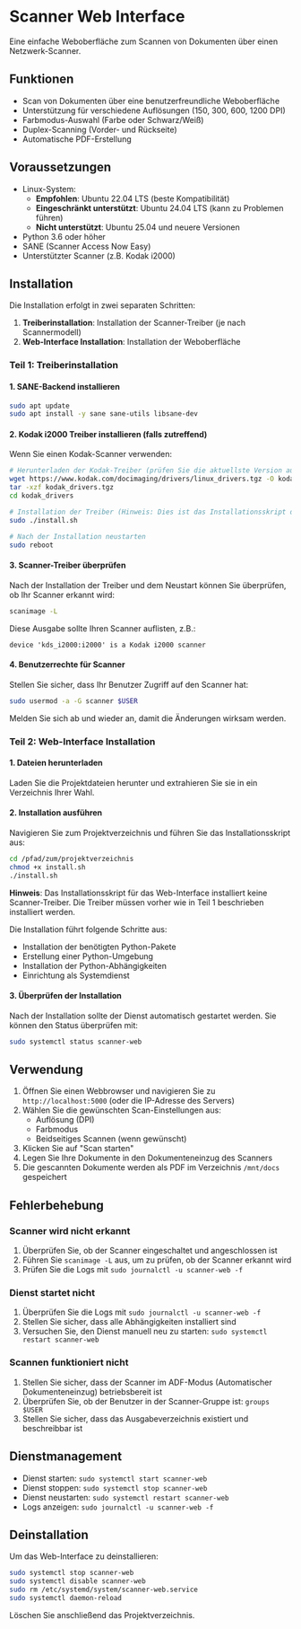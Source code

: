 # Scanner Web Interface

Eine einfache Weboberfläche zum Scannen von Dokumenten über einen Netzwerk-Scanner.

## Funktionen

- Scan von Dokumenten über eine benutzerfreundliche Weboberfläche
- Unterstützung für verschiedene Auflösungen (150, 300, 600, 1200 DPI)
- Farbmodus-Auswahl (Farbe oder Schwarz/Weiß)
- Duplex-Scanning (Vorder- und Rückseite)
- Automatische PDF-Erstellung

## Voraussetzungen

- Linux-System:
  - **Empfohlen**: Ubuntu 22.04 LTS (beste Kompatibilität)
  - **Eingeschränkt unterstützt**: Ubuntu 24.04 LTS (kann zu Problemen führen)
  - **Nicht unterstützt**: Ubuntu 25.04 und neuere Versionen
- Python 3.6 oder höher
- SANE (Scanner Access Now Easy)
- Unterstützter Scanner (z.B. Kodak i2000)

## Installation

Die Installation erfolgt in zwei separaten Schritten:
1. **Treiberinstallation**: Installation der Scanner-Treiber (je nach Scannermodell)
2. **Web-Interface Installation**: Installation der Weboberfläche

### Teil 1: Treiberinstallation

#### 1. SANE-Backend installieren

```bash
sudo apt update
sudo apt install -y sane sane-utils libsane-dev
```

#### 2. Kodak i2000 Treiber installieren (falls zutreffend)

Wenn Sie einen Kodak-Scanner verwenden:

```bash
# Herunterladen der Kodak-Treiber (prüfen Sie die aktuellste Version auf der Herstellerwebseite)
wget https://www.kodak.com/docimaging/drivers/linux_drivers.tgz -O kodak_drivers.tgz
tar -xzf kodak_drivers.tgz
cd kodak_drivers

# Installation der Treiber (Hinweis: Dies ist das Installationsskript der Treiber, nicht das Web-Interface)
sudo ./install.sh

# Nach der Installation neustarten
sudo reboot
```

#### 3. Scanner-Treiber überprüfen

Nach der Installation der Treiber und dem Neustart können Sie überprüfen, ob Ihr Scanner erkannt wird:

```bash
scanimage -L
```

Diese Ausgabe sollte Ihren Scanner auflisten, z.B.:
```
device 'kds_i2000:i2000' is a Kodak i2000 scanner
```

#### 4. Benutzerrechte für Scanner

Stellen Sie sicher, dass Ihr Benutzer Zugriff auf den Scanner hat:

```bash
sudo usermod -a -G scanner $USER
```

Melden Sie sich ab und wieder an, damit die Änderungen wirksam werden.

### Teil 2: Web-Interface Installation

#### 1. Dateien herunterladen

Laden Sie die Projektdateien herunter und extrahieren Sie sie in ein Verzeichnis Ihrer Wahl.

#### 2. Installation ausführen

Navigieren Sie zum Projektverzeichnis und führen Sie das Installationsskript aus:

```bash
cd /pfad/zum/projektverzeichnis
chmod +x install.sh
./install.sh
```

**Hinweis**: Das Installationsskript für das Web-Interface installiert keine Scanner-Treiber. Die Treiber müssen vorher wie in Teil 1 beschrieben installiert werden.

Die Installation führt folgende Schritte aus:
- Installation der benötigten Python-Pakete
- Erstellung einer Python-Umgebung
- Installation der Python-Abhängigkeiten
- Einrichtung als Systemdienst

#### 3. Überprüfen der Installation

Nach der Installation sollte der Dienst automatisch gestartet werden. Sie können den Status überprüfen mit:

```bash
sudo systemctl status scanner-web
```

## Verwendung

1. Öffnen Sie einen Webbrowser und navigieren Sie zu `http://localhost:5000` (oder die IP-Adresse des Servers)
2. Wählen Sie die gewünschten Scan-Einstellungen aus:
   - Auflösung (DPI)
   - Farbmodus
   - Beidseitiges Scannen (wenn gewünscht)
3. Klicken Sie auf "Scan starten"
4. Legen Sie Ihre Dokumente in den Dokumenteneinzug des Scanners
5. Die gescannten Dokumente werden als PDF im Verzeichnis `/mnt/docs` gespeichert

## Fehlerbehebung

### Scanner wird nicht erkannt

1. Überprüfen Sie, ob der Scanner eingeschaltet und angeschlossen ist
2. Führen Sie `scanimage -L` aus, um zu prüfen, ob der Scanner erkannt wird
3. Prüfen Sie die Logs mit `sudo journalctl -u scanner-web -f`

### Dienst startet nicht

1. Überprüfen Sie die Logs mit `sudo journalctl -u scanner-web -f`
2. Stellen Sie sicher, dass alle Abhängigkeiten installiert sind
3. Versuchen Sie, den Dienst manuell neu zu starten: `sudo systemctl restart scanner-web`

### Scannen funktioniert nicht

1. Stellen Sie sicher, dass der Scanner im ADF-Modus (Automatischer Dokumenteneinzug) betriebsbereit ist
2. Überprüfen Sie, ob der Benutzer in der Scanner-Gruppe ist: `groups $USER`
3. Stellen Sie sicher, dass das Ausgabeverzeichnis existiert und beschreibbar ist

## Dienstmanagement

- Dienst starten: `sudo systemctl start scanner-web`
- Dienst stoppen: `sudo systemctl stop scanner-web`
- Dienst neustarten: `sudo systemctl restart scanner-web`
- Logs anzeigen: `sudo journalctl -u scanner-web -f`

## Deinstallation

Um das Web-Interface zu deinstallieren:

```bash
sudo systemctl stop scanner-web
sudo systemctl disable scanner-web
sudo rm /etc/systemd/system/scanner-web.service
sudo systemctl daemon-reload
```

Löschen Sie anschließend das Projektverzeichnis.

